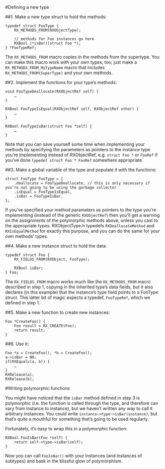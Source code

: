 #Defining a new type

##1. Make a new type struct to hold the methods:

	typedef struct FooType {
		RX_METHODS_FROM(RXObjectType);
		
		// methods for Foo instances go here
		RXBool (*isBar)(struct Foo *);
	} *FooTypeRef;

The `RX_METHODS_FROM` macro copies in the methods from the supertype. You can make this macro work with your own types, too; just make a `RX_METHODS_FROM_MyTypeName` macro that includes `RX_METHODS_FROM(SuperType)` and your own methods.

##2. Implement the functions for your type’s methods:

	void FooTypeDeallocate(RXObjectRef self) {
		…
	}
	
	RXBool FooTypeIsEqual(RXObjectRef self, RXObjectRef other) {
		…
	}
	
	RXBool FooTypeIsBar(struct Foo *self) {
		…
	}

Note that you can save yourself some time when implementing your methods by specifying the parameters as pointers to the instance type you’re implementing instead of RXObjectRef, e.g. `struct Foo *` or `FooRef` if you’ve done `typedef struct Foo * FooRef` somewhere appropriate.

##3. Make a global variable of the type and populate it with the functions:

	struct FooType FooType = {
		.deallocate = FooTypeDeallocate, // this is only necessary if you’re not going to be using the garbage collector
		.isEqual = FooTypeIsEqual,
		.isBar = FooTypeIsBar,
	};

If you’ve specified your method parameters as pointers to the type you’re implementing (instead of the generic `RXObjectRef`) then you’ll get a warning on the assignments of the polymorphic methods above, unless you cast to the appropriate types. RXObjectType.h typedefs `RXDeallocateMethod` and `RXIsEqualMethod` for exactly this purpose, and you can do the same for your own methods’ types.

##4. Make a new instance struct to hold the data:

	typedef struct Foo {
		RX_FIELDS_FROM(RXObject, FooType);
		
		RXBool isBar;
	} Foo;

The `RX_FIELDS_FROM` macro works much like the `RX_METHODS_FROM` macro described in step 1, copying in the inherited type’s data fields, but it also declares (in this example) that the instance’s type field points to a FooType struct. This latter bit of magic expects a typedef, `FooTypeRef`, which we defined in step 1.

##5. Make a new function to create new instances:

	Foo *CreateFoo() {
		Foo result = RX_CREATE(Foo);
		return result;
	}

##6. Use it:

	Foo *a = CreateFoo(), *b = CreateFoo();
	a->isBar = NO;
	if(RXEquals(a, b)) {
		…
	}
	RXRelease(a);
	RXRelease(b);

#Writing polymorphic functions

You might have noticed that the `isBar` method defined in step 3 is polymorphic (i.e. the function is called through the type, and therefore can vary from instance to instance), but we haven’t written any way to call it arbitrary instances. You could write `instance->type->isBar(instance)`, but that’s quite a mouthful for something that’s going to be used regularly.

Fortunately, it’s easy to wrap this in a polymorphic function:

	RXBool FooIsBar(Foo *self) {
		return self->type->isBar(self);
	}

Now you can call `FooIsBar()` with your instances (and instances of subtypes) and bask in the blissful glow of polymorphism.
